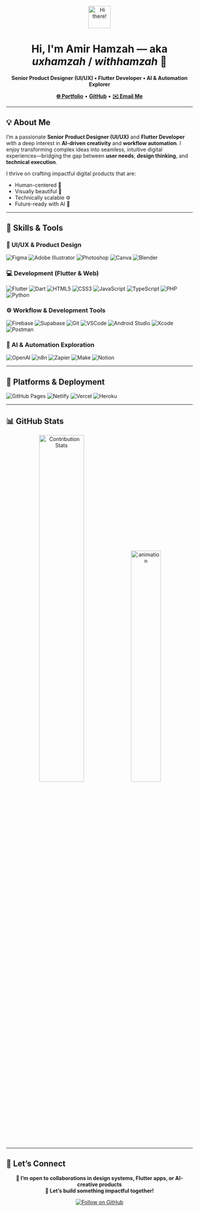 <p align="center">
  <img src="https://media.giphy.com/media/WUlplcMpOCEmTGBtBW/giphy.gif" width="60" alt="Hi there!">
</p>

<h1 align="center">Hi, I'm Amir Hamzah — aka <em>uxhamzah</em> / <em>withhamzah</em> 👋</h1>
<p align="center"><strong>Senior Product Designer (UI/UX) • Flutter Developer • AI & Automation Explorer</strong></p>
<p align="center">
  <a href="https://uxhamzah.super.site" target="_blank"><strong>🌐 Portfolio</strong></a> •
  <a href="https://github.com/uxhamzah"><strong>GitHub</strong></a> •
  <a href="mailto:uxhamzah@gmail.com"><strong>✉️ Email Me</strong></a>
</p>

---

## 💡 About Me

I’m a passionate **Senior Product Designer (UI/UX)** and **Flutter Developer** with a deep interest in **AI-driven creativity** and **workflow automation**. I enjoy transforming complex ideas into seamless, intuitive digital experiences—bridging the gap between **user needs**, **design thinking**, and **technical execution**.

I thrive on crafting impactful digital products that are:
- Human-centered 👥  
- Visually beautiful 🎨  
- Technically scalable ⚙️  
- Future-ready with AI 🤖

---

## 🔧 Skills & Tools

### 🎨 UI/UX & Product Design
![Figma](https://img.shields.io/badge/-Figma-F24E1E?style=for-the-badge&logo=figma&logoColor=white)
![Adobe Illustrator](https://img.shields.io/badge/-Illustrator-FF9A00?style=for-the-badge&logo=adobeillustrator&logoColor=white)
![Photoshop](https://img.shields.io/badge/-Photoshop-31A8FF?style=for-the-badge&logo=adobephotoshop&logoColor=white)
![Canva](https://img.shields.io/badge/-Canva-00C4CC?style=for-the-badge&logo=canva&logoColor=white)
![Blender](https://img.shields.io/badge/-Blender-F5792A?style=for-the-badge&logo=blender&logoColor=white)

### 💻 Development (Flutter & Web)
![Flutter](https://img.shields.io/badge/-Flutter-02569B?style=for-the-badge&logo=flutter&logoColor=white)
![Dart](https://img.shields.io/badge/-Dart-0175C2?style=for-the-badge&logo=dart&logoColor=white)
![HTML5](https://img.shields.io/badge/-HTML5-E34F26?style=for-the-badge&logo=html5&logoColor=white)
![CSS3](https://img.shields.io/badge/-CSS3-1572B6?style=for-the-badge&logo=css3&logoColor=white)
![JavaScript](https://img.shields.io/badge/-JavaScript-F7DF1E?style=for-the-badge&logo=javascript&logoColor=black)
![TypeScript](https://img.shields.io/badge/-TypeScript-007ACC?style=for-the-badge&logo=typescript&logoColor=white)
![PHP](https://img.shields.io/badge/-PHP-777BB4?style=for-the-badge&logo=php&logoColor=white)
![Python](https://img.shields.io/badge/-Python-3670A0?style=for-the-badge&logo=python&logoColor=ffdd54)

### ⚙️ Workflow & Development Tools
![Firebase](https://img.shields.io/badge/-Firebase-FFCA28?style=for-the-badge&logo=firebase&logoColor=black)
![Supabase](https://img.shields.io/badge/-Supabase-3ECF8E?style=for-the-badge&logo=supabase&logoColor=white)
![Git](https://img.shields.io/badge/-Git-F05032?style=for-the-badge&logo=git&logoColor=white)
![VSCode](https://img.shields.io/badge/-VSCode-007ACC?style=for-the-badge&logo=visualstudiocode&logoColor=white)
![Android Studio](https://img.shields.io/badge/-AndroidStudio-3DDC84?style=for-the-badge&logo=androidstudio&logoColor=white)
![Xcode](https://img.shields.io/badge/-Xcode-1575F9?style=for-the-badge&logo=xcode&logoColor=white)
![Postman](https://img.shields.io/badge/-Postman-FF6C37?style=for-the-badge&logo=postman&logoColor=white)

### 🤖 AI & Automation Exploration
![OpenAI](https://img.shields.io/badge/-OpenAI-412991?style=for-the-badge&logo=openai&logoColor=white)
![n8n](https://img.shields.io/badge/-n8n-EF5C55?style=for-the-badge&logo=n8n&logoColor=white)
![Zapier](https://img.shields.io/badge/-Zapier-FF4A00?style=for-the-badge&logo=zapier&logoColor=white)
![Make](https://img.shields.io/badge/-Make.com-6323B9?style=for-the-badge&logo=make&logoColor=white)
![Notion](https://img.shields.io/badge/-Notion-000000?style=for-the-badge&logo=notion&logoColor=white)

---

## 🚀 Platforms & Deployment
![GitHub Pages](https://img.shields.io/badge/-GitHub%20Pages-222?style=flat-square&logo=github)
![Netlify](https://img.shields.io/badge/-Netlify-00C7B7?style=flat-square&logo=netlify)
![Vercel](https://img.shields.io/badge/-Vercel-000?style=flat-square&logo=vercel)
![Heroku](https://img.shields.io/badge/-Heroku-430098?style=flat-square&logo=heroku)

---

## 📊 GitHub Stats

<p align="center">
  <img src="https://github-contribution-stats.vercel.app/api/?username=uxhamzah&theme=default" width="49%" alt="Contribution Stats" />
  <img src="https://miro.medium.com/max/875/1*Urc28sbnORGOW5oyohQ06g.gif" width="40%" alt="animation" />
</p>

---

## 🤝 Let’s Connect

<p align="center">
  <strong>🚀 I’m open to collaborations in design systems, Flutter apps, or AI-creative products</strong><br>
  <strong>📩 Let’s build something impactful together!</strong>
</p>

<p align="center">
  <a href="https://github.com/uxhamzah">
    <img src="https://img.shields.io/github/followers/uxhamzah?label=Follow%20Me&style=social" alt="Follow on GitHub" />
  </a>
</p>
